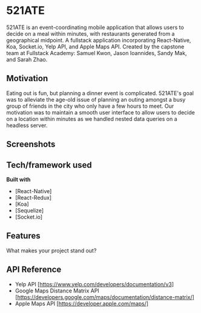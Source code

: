 # 521ATE

521ATE is an event-coordinating mobile application that allows users to decide on a meal within minutes, with restaurants generated from a geographical midpoint. A fullstack application incorporating React-Native, Koa, Socket.io, Yelp API, and Apple Maps API. Created by the capstone team at Fullstack Academy: Samuel Kwon, Jason Ioannides, Sandy Mak, and Sarah Zhao.

## Motivation
Eating out is fun, but planning a dinner event is complicated. 521ATE's goal was to alleviate the age-old issue of planning an outing amongst a busy group of friends in the city who only have a few hours to meet. Our motivation was to maintain a smooth user interface to allow users to decide on a location within minutes as we handled nested data queries on a headless server.

## Screenshots


## Tech/framework used
<b>Built with</b>
- [React-Native]
- [React-Redux]
- [Koa]
- [Sequelize]
- [Socket.io]

## Features
What makes your project stand out?

## API Reference
- Yelp API [https://www.yelp.com/developers/documentation/v3]
- Google Maps Distance Matrix API [https://developers.google.com/maps/documentation/distance-matrix/]
- Apple Maps API [https://developer.apple.com/maps/]
